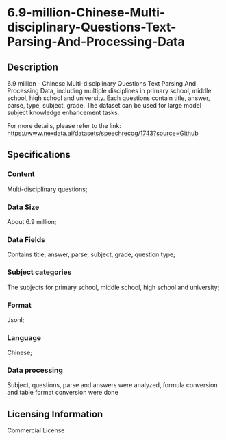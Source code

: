 # 6.9-million-Chinese-Multi-disciplinary-Questions-Text-Parsing-And-Processing-Data

## Description
6.9 million - Chinese Multi-disciplinary Questions Text Parsing And Processing Data, including multiple disciplines in primary school, middle school, high school and university. Each questions contain title, answer, parse, type, subject, grade. The dataset can be used for large model subject knowledge enhancement tasks.

For more details, please refer to the link: https://www.nexdata.ai/datasets/speechrecog/1743?source=Github

## Specifications
### Content
Multi-disciplinary questions;
### Data Size
About 6.9 million;
### Data Fields
Contains title, answer, parse, subject, grade, question type;
### Subject categories
The subjects for primary school, middle school, high school and university;
### Format
Jsonl;
### Language
Chinese;
### Data processing
Subject, questions, parse and answers were analyzed, formula conversion and table format conversion were done

## Licensing Information
Commercial License


























